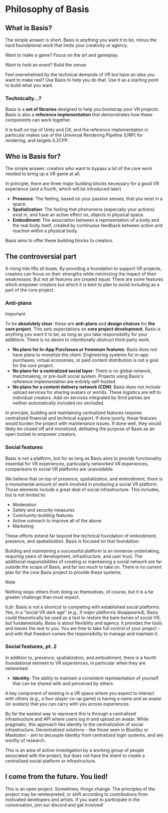 # Philosophy of Basis

## What is Basis?

The simple answer is short. Basis is anything you want it to be, minus the hard foundational work that limits your creativity or agency.

Want to make a game? Focus on the art and gameplay.

Want to hold an event? Build the venue.

Feel overwhelmed by the technical demands of VR but have an idea you want to make real? Use Basis to help you do that. Use it as a starting point to build what you want.

### Technically...?

Basis is a **set of libraries** designed to help you bootstrap your VR projects. Basis is also a **reference implementation** that demonstrates how these components can work together.

It is built on top of Unity and C#, and the reference implementation in particular makes use of the Universal Rendering Pipeline (URP) for rendering, and targets IL2CPP.

## Who is Basis for?

The simple answer: creators who want to bypass a lot of the core work needed to bring up a VR game at all.

In principle, there are three major building blocks necessary for a good VR experience (and a fourth, which will be introduced later)

- **Presence**: The feeling, based on your passive senses, that you exist in a space.  
- **Spatialization**: The feeling that phenomena (especially your actions) exist in, and have an active effect on, objects in physical space.  
- **Embodiment**: The association between a representation of a body and the real body itself, created by continuous feedback between action and reaction within a physical body.  

Basis aims to offer these building blocks to creators.

## The controversial part

A rising tide lifts all boats. By providing a foundation to support VR projects, creators can focus on their strengths while minimizing the impact of their weaknesses. But not all features are created equal. There are some features which empower creators but which it is best to plan to avoid including as a part of the core project.

### Anti-plans

> [!IMPORTANT]
> To be **absolutely clear**: these are **anti-plans** and **design choices** for **the core project**. This sets expectations on **core project development**. Basis is anything you want it to be, as long as you take responsibility for your additions. There is no desire to intentionally obstruct third-party work.

- **No plans for In-App Purchases or freemium features**: Basis does not have plans to monetize the client. Engineering systems for in-app purchases, virtual economies, or paid content distribution is not a goal for the core project.
- **No plans for a centralized social layer**: There is no global network, matchmaking, or pre-built social system. Projects using Basis's reference implementation are entirely self-hosted.
- **No plans for a content delivery network (CDN)**: Basis does not include upload services for sharing avatars or worlds. These logistics are left to individual creators. Add-on services integrated by third parties are neither automatically included nor excluded.

In principle, building and maintaining centralized features requires centralized financial and technical support. If done poorly, these features would burden the project with maintenance issues. If done well, they would likely be closed off and monetized, defeating the purpose of Basis as an open toolset to empower creators.  

### Social features

Basis is not a platform, but for as long as Basis aims to provide functionality essential for VR experiences, particularly networked VR experiences, comparisons to social VR platforms are unavoidable.

We believe that on top of presence, spatialization, and embodiment, there is a monumental amount of work involved in producing a social VR platform. Those elements include a great deal of social infrastructure. This includes, but is not limited to:

- Moderation
- Safety and security measures 
- Community-building features 
- Active outreach to improve all of the above
- Marketing

These efforts extend far beyond the technical foundation of embodiment, presence, and spatialization. Basis is focused on that foundation. 

Building and maintaining a successful platform is an immense undertaking, requiring years of development, infrastructure, and user trust. The additional responsibilities of creating or maintaining a social network are far outside the scope of Basis, and far too much to take on. There is no current plan for the core Basis project to provide these systems.

> [!NOTE]
> Nothing stops others from doing so themselves, of course, but it is a far greater challenge than most expect.

tl;dr: Basis is not a shortcut to competing with established social platforms. Yes, in a "social VR dark age" (e.g., if major platforms disappeared), Basis could theoretically be used as a tool to restore the bare bones of social VR, but fundamentally, Basis is about flexibility and agency. It provides the tools and leaves the rest to you. You are free to take full control of your project - and with that freedom comes the responsibility to manage and maintain it.

### Social features, pt. 2

In addition to, presence, spatialization, and embodiment, there is a fourth foundational element to VR experiences, in particular when they are networked:

- **Identity**: The ability to maintain a consistent representation of yourself that can be shared with and perceived by others.  

A key component of existing in a VR space where you expect to interact with others (e.g., a four-player co-op game) is having a name and an avatar (or avatars) that you can carry with you across experiences.  

By far the easiest way to represent this is through a centralized infrastructure and API where users log in and upload an avatar. While pragmatic, this approach ties identity to the centralization of social infrastructure. Decentralized solutions - like those seen in BlueSky or Mastodon - aim to decouple identity from centralized login systems, and are worthy of research.  

This is an area of active investigation by a working group of people associated with the project, but does not have the intent to create a centralized social platform or infrastructure.

## I come from the future. You lied!

This is an open project. Sometimes, things change. The principles of the project may be reinterpreted, or shift according to contributions from motivated developers and artists. If you want to participate in the conversation, join our discord and get involved!
